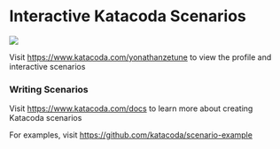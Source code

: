 # Interactive Katacoda Scenarios

[![](http://shields.katacoda.com/katacoda/yonathanzetune/count.svg)](https://www.katacoda.com/yonathanzetune "Get your profile on Katacoda.com")

Visit https://www.katacoda.com/yonathanzetune to view the profile and interactive scenarios

### Writing Scenarios
Visit https://www.katacoda.com/docs to learn more about creating Katacoda scenarios

For examples, visit https://github.com/katacoda/scenario-example
